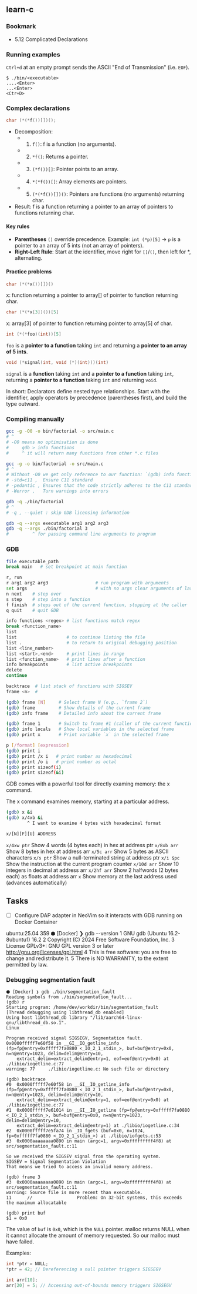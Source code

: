 ## learn-c

### Bookmark
- 5.12 Complicated Declarations

### Running examples

`Ctrl+d` at an empty prompt sends the ASCII "End of Transmission" (i.e. `EOF`).

```
$ ./bin/<executable>
....<Enter>
...<Enter>
<Ctr+D>
```

### Complex declarations

```c
char (*(*f())[])();
```

* Decomposition:
  - 1. `f()`: f is a function (no arguments).
  - 2. `*f()`: Returns a pointer.
  - 3. `(*f())[]`: Pointer points to an array.
  - 4. `*(*f())[]`: Array elements are pointers.
  - 5. `(*(*f())[])()`: Pointers are functions (no arguments) returning char.
* Result: f is a function returning a pointer to an array of pointers to functions returning char.

#### Key rules
* **Parentheses** `()` override precedence.
  Example: `int (*p)[5]` → `p` is a pointer to an array of 5 ints (not an
  array of pointers).
* **Right-Left Rule**: Start at the identifier, move right for `[]`/`()`, then
  left for *, alternating.

#### Practice problems

```c
char (*(*x())[])()
```

x: function returning a pointer to array[] of pointer to function returning char.

```c
char (*(*x[3])())[5]
```

x: array[3] of pointer to function returning pointer to array[5] of char.

```c
int (*(*foo)(int))[5]
```

`foo` is a **pointer to a function** taking `int` and returning a
**pointer to an array of 5 ints**.

```c
void (*signal(int, void (*)(int)))(int)
```

`signal` is a **function** taking `int` and a **pointer to a function**
taking `int`, returning a **pointer to a function** taking `int` and returning
`void`.

In short: Declarators define nested type relationships.
Start with the identifier, apply operators by precedence (parentheses first),
and build the type outward.

### Compiling manually

```bash
gcc -g -O0 -o bin/factorial -o src/main.c
# ^
# -O0 means no optimisation is done
#     gdb > info functions
#     ^ it will return many functions from other *.c files

gcc -g -o bin/factorial -o src/main.c
# ^
# Without -O0 we get only reference to our function: `(gdb) info functions`.
# -std=c11 ,  Ensure C11 standard
# -pedantic , Ensures that the code strictly adheres to the C11 standard and raises errors for non-standard code, such as some compiler extensions.
# -Werror ,   Turn warnings into errors

gdb -q ./bin/factorial
# ^
# -q , --quiet : skip GDB licensing information

gdb -q --args executable arg1 arg2 arg3
gdb -q --args ./bin/factorial 3
#         ^ for passing command line arguments to program
```

### GDB

```bash
file executable_path
break main   # set breakpoint at main function

r, run
r arg1 arg2 arg3                  # run program with arguments
set args                          # with no args clear arguments of last run
n next    # step over
s step    # step into a function
f finish  # steps out of the current function, stopping at the caller
q quit    # quit GDB

info functions <regex> # list functions match regex
break <function_name>
list
list                   # to continue listing the file
list .                 # to return to original debugging position
list <line_number>
list <start>,<end>     # print lines in range
list <function_name>   # print lines after a function
info breakpoints       # list active breakpoints
delete
continue

backtrace  # list stack of functions with SIGSEV
frame <n>  #

(gdb) frame [N]     # Select frame N (e.g., `frame 2`)
(gdb) frame         # Show details of the current frame
(gdb) info frame    # Detailed info about the current frame

(gdb) frame 1       # Switch to frame #1 (caller of the current function)
(gdb) info locals   # Show local variables in the selected frame
(gdb) print x       # Print variable `x` in the selected frame

p [/format] [expression]
(gdb) print i
(gdb) print /x i   # print number as hexadecimal
(gdb) print /o i   # print number as octal
(gdb) print sizeof(i)
(gdb) print sizeof(&i)
```

GDB comes with a powerful tool for directly examing memory: the x command.

The x command examines memory, starting at a particular address.

```bash
(gdb) x &i
(gdb) x/4xb &i
        ^ I want to examine 4 bytes with hexadecimal format

x/[N][F][U] ADDRESS
```

`x/4xw ptr`	Show 4 words (4 bytes each) in hex at address ptr
`x/8xb arr`	Show 8 bytes in hex at address arr
`x/5c arr`	Show 5 bytes as ASCII characters
`x/s ptr`	  Show a null-terminated string at address ptr
`x/i $pc`	  Show the instruction at the current program counter
`x/10d arr`	Show 10 integers in decimal at address arr
`x/2hf arr`	Show 2 halfwords (2 bytes each) as floats at address arr
`x`	        Show memory at the last address used (advances automatically)


## Tasks
- [ ] Configure DAP adapter in NeoVim so it interacts with GDB running on Docker Container


ubuntu:25.04
359 ⬢ [Docker] ❯ gdb --version
  1 GNU gdb (Ubuntu 16.2-8ubuntu1) 16.2
  2 Copyright (C) 2024 Free Software Foundation, Inc.
  3 License GPLv3+: GNU GPL version 3 or later <http://gnu.org/licenses/gpl.html>
  4 This is free software: you are free to change and redistribute it.
  5 There is NO WARRANTY, to the extent permitted by law.


### Debugging segmentation fault

```
⬢ [Docker] ❯ gdb ./bin/segmentation_fault
Reading symbols from ./bin/segmentation_fault...
(gdb) r
Starting program: /home/dev/workdir/bin/segmentation_fault
[Thread debugging using libthread_db enabled]
Using host libthread_db library "/lib/aarch64-linux-gnu/libthread_db.so.1".
Linux

Program received signal SIGSEGV, Segmentation fault.
0x0000fffff7e60f58 in __GI__IO_getline_info (fp=fp@entry=0xfffff7fa0880 <_IO_2_1_stdin_>, buf=buf@entry=0x0, n=n@entry=1023, delim=delim@entry=10,
    extract_delim=extract_delim@entry=1, eof=eof@entry=0x0) at ./libio/iogetline.c:77
warning: 77     ./libio/iogetline.c: No such file or directory

(gdb) backtrace
#0  0x0000fffff7e60f58 in __GI__IO_getline_info (fp=fp@entry=0xfffff7fa0880 <_IO_2_1_stdin_>, buf=buf@entry=0x0, n=n@entry=1023, delim=delim@entry=10,
    extract_delim=extract_delim@entry=1, eof=eof@entry=0x0) at ./libio/iogetline.c:77
#1  0x0000fffff7e61014 in __GI__IO_getline (fp=fp@entry=0xfffff7fa0880 <_IO_2_1_stdin_>, buf=buf@entry=0x0, n=n@entry=1023, delim=delim@entry=10,
    extract_delim=extract_delim@entry=1) at ./libio/iogetline.c:34
#2  0x0000fffff7e5fa74 in _IO_fgets (buf=0x0, n=1024, fp=0xfffff7fa0880 <_IO_2_1_stdin_>) at ./libio/iofgets.c:53
#3  0x0000aaaaaaaa0890 in main (argc=1, argv=0xfffffffff4f8) at src/segmentation_fault.c:11

So we received the SIGSEV signal from the operating system.
SIGSEV = Signal Segmentation Violation
That means we tried to access an invalid memory address.

(gdb) frame 3
#3  0x0000aaaaaaaa0890 in main (argc=1, argv=0xfffffffff4f8) at src/segmentation_fault.c:11
warning: Source file is more recent than executable.
11      //                 Problem: On 32-bit systems, this exceeds the maximum allocatable

(gdb) print buf
$1 = 0x0
```

The value of `buf` is `0x0`, which is the `NULL` pointer.
malloc returns NULL when it cannot allocate the amount of memory requested.
So our malloc must have failed.

Examples:

```c
int *ptr = NULL;
*ptr = 42; // Dereferencing a null pointer triggers SIGSEGV

int arr[10];
arr[20] = 5; // Accessing out-of-bounds memory triggers SIGSEGV
```
